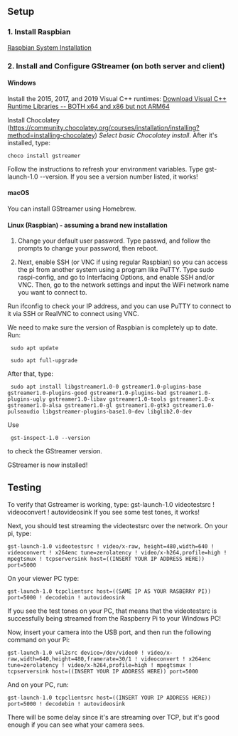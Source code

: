 
## Setup

### 1. Install Raspbian
[Raspbian System Installation](https://www.raspberrypi.org/documentation/installation/installing-images/)

### 2. Install and Configure GStreamer (on both server and client)

#### Windows

Install the 2015, 2017, and 2019 Visual C++ runtimes: [Download Visual C++ Runtime Libraries -- BOTH x64 and x86 but not ARM64](https://support.microsoft.com/en-us/topic/the-latest-supported-visual-c-downloads-2647da03-1eea-4433-9aff-95f26a218cc0)

Install Chocolatey (https://community.chocolatey.org/courses/installation/installing?method=installing-chocolatey) *Select basic Chocolatey install*. After it's installed, type:

    choco install gstreamer

Follow the instructions to refresh your environment variables. Type gst-launch-1.0 --version. If you see a version number listed, it works!

#### macOS
You can install GStreamer using Homebrew.

#### Linux (Raspbian) - assuming a brand new installation
1. Change your default user password. Type passwd, and follow the prompts to change your password, then reboot.

2. Next, enable SSH (or VNC if using regular Raspbian) so you can access the pi from another system using a program like PuTTY. Type sudo raspi-config, and go to Interfacing Options, and enable SSH and/or VNC. Then, go to the network settings and input the WiFi network name you want to connect to.

Run ifconfig to check your IP address, and you can use PuTTY to connect to it via SSH or RealVNC to connect using VNC.

We need to make sure the version of Raspbian is completely up to date. Run:

     sudo apt update

     sudo apt full-upgrade

After that, type:

     sudo apt install libgstreamer1.0-0 gstreamer1.0-plugins-base gstreamer1.0-plugins-good gstreamer1.0-plugins-bad gstreamer1.0-plugins-ugly gstreamer1.0-libav gstreamer1.0-tools gstreamer1.0-x gstreamer1.0-alsa gstreamer1.0-gl gstreamer1.0-gtk3 gstreamer1.0-pulseaudio libgstreamer-plugins-base1.0-dev libglib2.0-dev

Use

     gst-inspect-1.0 --version

to check the GStreamer version.

GStreamer is now installed!

## Testing
To verify that Gstreamer is working, type:
    gst-launch-1.0 videotestsrc ! videoconvert ! autovideosink
If you see some test tones, it works!

Next, you should test streaming the videotestsrc over the network. On your pi, type:

    gst-launch-1.0 videotestsrc ! video/x-raw, height=480,width=640 ! videoconvert ! x264enc tune=zerolatency ! video/x-h264,profile=high ! mpegtsmux ! tcpserversink host=((INSERT YOUR IP ADDRESS HERE)) port=5000

On your viewer PC type:

    gst-launch-1.0 tcpclientsrc host=((SAME IP AS YOUR RASBERRY PI)) port=5000 ! decodebin ! autovideosink

If you see the test tones on your PC, that means that the videotestsrc is successfully being streamed from the Raspberry Pi to your Windows PC!

Now, insert your camera into the USB port, and then run the following command on your Pi:

    gst-launch-1.0 v4l2src device=/dev/video0 ! video/x-raw,width=640,height=480,framerate=30/1 ! videoconvert ! x264enc tune=zerolatency ! video/x-h264,profile=high ! mpegtsmux ! tcpserversink host=((INSERT YOUR IP ADDRESS HERE)) port=5000

And on your PC, run:

    gst-launch-1.0 tcpclientsrc host=((INSERT YOUR IP ADDRESS HERE)) port=5000 ! decodebin ! autovideosink

There will be some delay since it's are streaming over TCP, but it's good enough if you can see what your camera sees.

